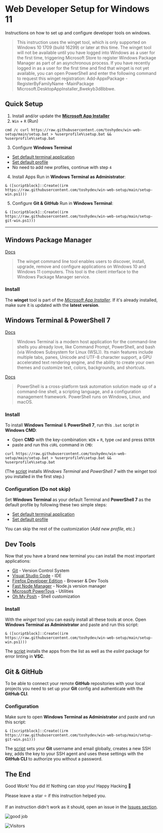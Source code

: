 # Web Developer Setup for Windows 11

Instructions on how to set up and configure developer tools on windows.

> This instruction uses the winget tool, which is only supported on Windows 10 1709 (build 16299) or later at this time. The winget tool will not be available until you have logged into Windows as a user for the first time, triggering Microsoft Store to register Windows Package Manager as part of an asynchronous process. If you have recently logged in as a user for the first time and find that winget is not yet available, you can open PowerShell and enter the following command to request this winget registration: Add-AppxPackage -RegisterByFamilyName -MainPackage Microsoft.DesktopAppInstaller_8wekyb3d8bbwe.

## Quick Setup

1. Install and/or update the [**Microsoft App Installer**](https://apps.microsoft.com/store/detail/appinstaller/9NBLGGH4NNS)
2. `Win` + `R` (Run)

```
cmd /c curl https://raw.githubusercontent.com/toshydev/win-web-setup/main/setup.bat > %userprofile%\setup.bat && %userprofile%\setup.bat
```

3. Configure **Windows Terminal**

- [Set default terminal application](https://learn.microsoft.com/en-us/windows/terminal/install#set-your-default-terminal-application)
- [Set default profile](https://learn.microsoft.com/en-us/windows/terminal/install#set-your-default-terminal-profile)
- No need to add new profiles, continue with step `4`

4. Install Apps
   Run in **Windows Terminal as Administrator**:

```
& ([scriptblock]::Create((irm https://raw.githubusercontent.com/toshydev/win-web-setup/main/setup-win.ps1)))
```

5. Configure **Git & GitHub**
   Run in **Windows Terminal**:

```
& ([scriptblock]::Create((irm https://raw.githubusercontent.com/toshydev/win-web-setup/main/setup-git-win.ps1)))
```

---

## Windows Package Manager

[Docs](https://learn.microsoft.com/en-us/windows/terminal/)

> The winget command line tool enables users to discover, install, upgrade, remove and configure applications on Windows 10 and Windows 11 computers. This tool is the client interface to the Windows Package Manager service.

### Install

The **winget** tool is part of the [_Microsoft App Installer_](https://apps.microsoft.com/store/detail/appinstaller/9NBLGGH4NNS). If it's already installed, make sure it is updated with the **latest version**.

## Windows Terminal & PowerShell 7

[Docs](https://learn.microsoft.com/en-us/windows/terminal/)

> Windows Terminal is a modern host application for the command-line shells you already love, like Command Prompt, PowerShell, and bash (via Windows Subsystem for Linux (WSL)). Its main features include multiple tabs, panes, Unicode and UTF-8 character support, a GPU accelerated text rendering engine, and the ability to create your own themes and customize text, colors, backgrounds, and shortcuts.

[Docs](https://learn.microsoft.com/en-us/powershell/)

> PowerShell is a cross-platform task automation solution made up of a command-line shell, a scripting language, and a configuration management framework. PowerShell runs on Windows, Linux, and macOS.

### Install

To install **Windows Terminal** & **PowerShell 7**, run this `.bat` script in **Windows CMD**:

- Open **CMD** with the key-combination: `WIN` + `R`, type `cmd` and press `ENTER`
- paste and run this `cURL` command in `CMD`:

```
curl https://raw.githubusercontent.com/toshydev/win-web-setup/main/setup.bat > %userprofile%\setup.bat && %userprofile%\setup.bat
```

(The [script](https://github.com/toshydev/win-web-setup/blob/main/setup.bat) installs _Windows Terminal_ and _PowerShell 7_ with the _winget_ tool you installed in the first step.)

### Configuration (Do not skip)

Set **Windows Terminal** as your default Terminal and **PowerShell 7** as the default profile by following these two simple steps:

- [Set default terminal application](https://learn.microsoft.com/en-us/windows/terminal/install#set-your-default-terminal-application)
- [Set default profile](https://learn.microsoft.com/en-us/windows/terminal/install#set-your-default-terminal-profile)

You can skip the rest of the customization (_Add new profile_, etc.)

## Dev Tools

Now that you have a brand new terminal you can install the most important applications:

- [Git](https://git-scm.com/) - Version Control System
- [Visual Studio Code](https://code.visualstudio.com/) - IDE
- [Firefox Developer Edition](https://www.mozilla.org/de/firefox/developer/) - Browser & Dev Tools
- [Fast Node Manager](https://github.com/Schniz/fnm) - Node.js version manager
- [Microsoft PowerToys](https://learn.microsoft.com/en-us/windows/powertoys/) - Utilities
- [Oh My Posh](https://ohmyposh.dev/) - Shell customization

### Install

With the _winget_ tool you can easily install all these tools at once.
Open **Windows Terminal as Administrator** and paste and run this script:

```
& ([scriptblock]::Create((irm https://raw.githubusercontent.com/toshydev/win-web-setup/main/setup-win.ps1)))
```

The [script](https://github.com/toshydev/win-web-setup/blob/main/setup-win.ps1) installs the apps from the list as well as the _eslint_ package for error linting in **VSC**.

## Git & GitHub

To be able to connect your remote **GitHub** repositories with your local projects you need to set up your **Git** config and authenticate with the **GitHub CLI**.

### Configuration

Make sure to open **Windows Terminal as Administrator** and paste and run this script:

```
& ([scriptblock]::Create((irm https://raw.githubusercontent.com/toshydev/win-web-setup/main/setup-git-win.ps1)))
```

The [script](https://github.com/toshydev/win-web-setup/blob/main/setup-git-win.ps1) sets your **Git** username and email globally, creates a new SSH key, adds the key to your SSH agent and uses these settings with the **GitHub CLI** to authorize you without a password.

## The End

Good Work! You did it! Nothing can stop you!
Happy Hacking 👾

Please leave a star ⭐ if this instruction helped you.

If an instruction didn't work as it should, open an issue in the [Issues section](https://github.com/toshydev/win-web-setup/issues).

![good job](https://media.giphy.com/media/Qs0QEnugOy0xIsFkpD/giphy.gif)

![Visitors](https://api.visitorbadge.io/api/VisitorHit?user=win-web-setup&repo=toshydev&countColor=%237B1E7A)